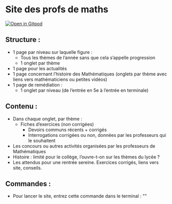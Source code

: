 # Site des profs de maths
[![Open in Gitpod](https://gitpod.io/button/open-in-gitpod.svg)](https://gitpod.io/#https://github.com/NSiteTeam/nsite)

## Structure :
- 1 page par niveau sur laquelle figure :
    - Tous les thèmes de l’année sans que cela s’appelle progression
    - 1 onglet par thème
- 1 page pour les actualités
- 1 page concernant l’histoire des Mathématiques (onglets par thème avec liens vers
mathématiciens ou petites vidéos)
- 1 page de remédiation :
    - 1 onglet par niveau (de l’entrée en 5e à l’entrée en terminale)

## Contenu :
- Dans chaque onglet, par thème :
    - Fiches d’exercices (non corrigées)
        - Devoirs communs récents + corrigés
        - Interrogations corrigées ou non, données par les professeurs qui le souhaitent
- Les concours ou autres activités organisées par les professeurs de Mathématiques
- Histoire : limité pour le collège, l’ouvre-t-on sur les thèmes du lycée ?
- Les attendus pour une rentrée sereine. Exercices corrigés, liens vers site, conseils.

## Commandes :
- Pour lancer le site, entrez cette commande dans le terminal : ""
